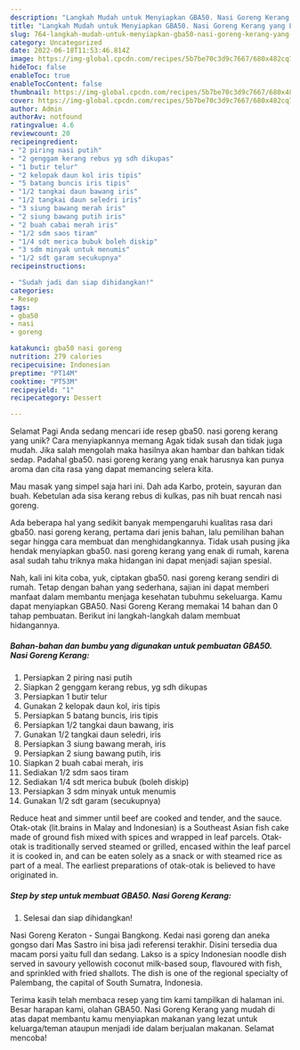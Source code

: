 ```yaml
---
description: "Langkah Mudah untuk Menyiapkan GBA50. Nasi Goreng Kerang yang Lezat, Sempurna"
title: "Langkah Mudah untuk Menyiapkan GBA50. Nasi Goreng Kerang yang Lezat, Sempurna"
slug: 764-langkah-mudah-untuk-menyiapkan-gba50-nasi-goreng-kerang-yang-lezat-sempurna
category: Uncategorized
date: 2022-06-18T11:53:46.814Z
image: https://img-global.cpcdn.com/recipes/5b7be70c3d9c7667/680x482cq70/gba50-nasi-goreng-kerang-foto-resep-utama.jpg
hideToc: false
enableToc: true
enableTocContent: false
thumbnail: https://img-global.cpcdn.com/recipes/5b7be70c3d9c7667/680x482cq70/gba50-nasi-goreng-kerang-foto-resep-utama.jpg
cover: https://img-global.cpcdn.com/recipes/5b7be70c3d9c7667/680x482cq70/gba50-nasi-goreng-kerang-foto-resep-utama.jpg
author: Admin
authorAv: notfound
ratingvalue: 4.6
reviewcount: 20
recipeingredient:
- "2 piring nasi putih"
- "2 genggam kerang rebus yg sdh dikupas"
- "1 butir telur"
- "2 kelopak daun kol iris tipis"
- "5 batang buncis iris tipis"
- "1/2 tangkai daun bawang iris"
- "1/2 tangkai daun seledri iris"
- "3 siung bawang merah iris"
- "2 siung bawang putih iris"
- "2 buah cabai merah iris"
- "1/2 sdm saos tiram"
- "1/4 sdt merica bubuk boleh diskip"
- "3 sdm minyak untuk menumis"
- "1/2 sdt garam secukupnya"
recipeinstructions:

- "Sudah jadi dan siap dihidangkan!"
categories:
- Resep
tags:
- gba50
- nasi
- goreng

katakunci: gba50 nasi goreng 
nutrition: 279 calories
recipecuisine: Indonesian
preptime: "PT14M"
cooktime: "PT53M"
recipeyield: "1"
recipecategory: Dessert

---
```



Selamat Pagi Anda sedang mencari ide resep gba50. nasi goreng kerang yang unik? Cara menyiapkannya memang Agak tidak susah dan tidak juga mudah. Jika salah mengolah maka hasilnya akan hambar dan bahkan tidak sedap. Padahal gba50. nasi goreng kerang yang enak harusnya kan punya aroma dan cita rasa yang dapat memancing selera kita.


Mau masak yang simpel saja hari ini. Dah ada Karbo, protein, sayuran dan buah. Kebetulan ada sisa kerang rebus di kulkas, pas nih buat rencah nasi goreng.

Ada beberapa hal yang sedikit banyak mempengaruhi kualitas rasa dari gba50. nasi goreng kerang, pertama dari jenis bahan, lalu pemilihan bahan segar hingga cara membuat dan menghidangkannya. Tidak usah pusing jika hendak menyiapkan gba50. nasi goreng kerang yang enak di rumah, karena asal sudah tahu triknya maka hidangan ini dapat menjadi sajian spesial.


Nah, kali ini kita coba, yuk, ciptakan gba50. nasi goreng kerang sendiri di rumah. Tetap dengan bahan yang sederhana, sajian ini dapat memberi manfaat dalam membantu menjaga kesehatan tubuhmu sekeluarga. Kamu dapat menyiapkan GBA50. Nasi Goreng Kerang memakai 14 bahan dan 0 tahap pembuatan. Berikut ini langkah-langkah dalam membuat hidangannya.

<!--inarticleads1-->

##### Bahan-bahan dan bumbu yang digunakan untuk pembuatan GBA50. Nasi Goreng Kerang:

1. Persiapkan 2 piring nasi putih
1. Siapkan 2 genggam kerang rebus, yg sdh dikupas
1. Persiapkan 1 butir telur
1. Gunakan 2 kelopak daun kol, iris tipis
1. Persiapkan 5 batang buncis, iris tipis
1. Persiapkan 1/2 tangkai daun bawang, iris
1. Gunakan 1/2 tangkai daun seledri, iris
1. Persiapkan 3 siung bawang merah, iris
1. Persiapkan 2 siung bawang putih, iris
1. Siapkan 2 buah cabai merah, iris
1. Sediakan 1/2 sdm saos tiram
1. Sediakan 1/4 sdt merica bubuk (boleh diskip)
1. Persiapkan 3 sdm minyak untuk menumis
1. Gunakan 1/2 sdt garam (secukupnya)


Reduce heat and simmer until beef are cooked and tender, and the sauce. Otak-otak (lit.brains in Malay and Indonesian) is a Southeast Asian fish cake made of ground fish mixed with spices and wrapped in leaf parcels. Otak-otak is traditionally served steamed or grilled, encased within the leaf parcel it is cooked in, and can be eaten solely as a snack or with steamed rice as part of a meal. The earliest preparations of otak-otak is believed to have originated in. 

<!--inarticleads2-->

##### Step by step untuk membuat GBA50. Nasi Goreng Kerang:


1. Selesai dan siap dihidangkan!

Nasi Goreng Keraton - Sungai Bangkong. Kedai nasi goreng dan aneka gongso dari Mas Sastro ini bisa jadi referensi terakhir. Disini tersedia dua macam porsi yaitu full dan sedang. Lakso is a spicy Indonesian noodle dish served in savoury yellowish coconut milk-based soup, flavoured with fish, and sprinkled with fried shallots. The dish is one of the regional specialty of Palembang, the capital of South Sumatra, Indonesia. 

Terima kasih telah membaca resep yang tim kami tampilkan di halaman ini. Besar harapan kami, olahan GBA50. Nasi Goreng Kerang yang mudah di atas dapat membantu kamu menyiapkan makanan yang lezat untuk keluarga/teman ataupun menjadi ide dalam berjualan makanan. Selamat mencoba!
